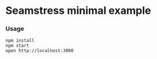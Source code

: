 Seamstress minimal example
==========================

### Usage

```
npm install
npm start
open http://localhost:3000
```
